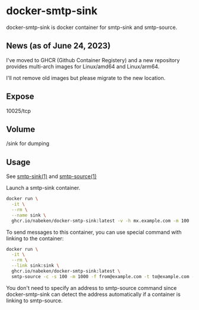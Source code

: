 # docker-smtp-sink

docker-smtp-sink is docker container for smtp-sink and smtp-source.

## News (as of June 24, 2023)

I've moved to GHCR (Github Container Registery) and a new repository provides multi-arch images for Linux/amd64 and Linux/arm64.

I'll not remove old images but please migrate to the new location.

## Expose

10025/tcp

## Volume

/sink for dumping

## Usage

See [smtp-sink(1)](http://www.postfix.org/smtp-sink.1.html) and [smtp-source(1)](http://www.postfix.org/smtp-source.1.html)

Launch a smtp-sink container.

```sh
docker run \
  -it \
  --rm \
  --name sink \
  ghcr.io/nabeken/docker-smtp-sink:latest -v -h mx.example.com -m 100 :10025 100
```

To send messages to this container, you can use special command with linking to the container:

```sh
docker run \
  -it \
  --rm \
  --link sink:sink \
  ghcr.io/nabeken/docker-smtp-sink:latest \
  smtp-source -c -s 100 -m 1000 -f from@example.com -t to@example.com -M smtp.example.com
```

You don't need to specify an address to smtp-source command since
docker-smtp-sink can detect the address automatically if a container is linking to smtp-source.
